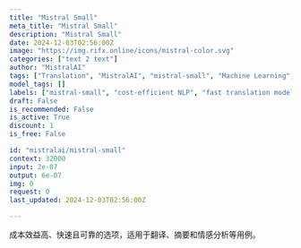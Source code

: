 ```yaml
---
title: "Mistral Small"
meta_title: "Mistral Small"
description: "Mistral Small"
date: 2024-12-03T02:56:00Z
image: "https://img.rifx.online/icons/mistral-color.svg"
categories: ["text 2 text"]
author: "MistralAI"
tags: ["Translation", "MistralAI", "mistral-small", "Machine Learning", "Natural Language Processing", "Data Science", "fast translation model", "Chatbots", "sentiment analysis AI", "text summarization tool", "cost-efficient NLP"]
model_tags: []
labels: ["mistral-small", "cost-efficient NLP", "fast translation model", "text summarization tool", "sentiment analysis AI"]
draft: False
is_recommended: False
is_active: True
discount: 1
is_free: False

id: "mistralai/mistral-small"
context: 32000
input: 2e-07
output: 6e-07
img: 0
request: 0
last_updated: 2024-12-03T02:56:00Z

---
```


成本效益高、快速且可靠的选项，适用于翻译、摘要和情感分析等用例。


